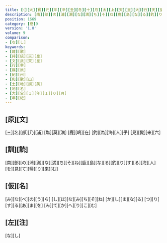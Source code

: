 ```yaml
---
title: [（][大][寳][元][年][辛][丑][冬][十][月][太][上][天][皇][大][行][天][皇][幸][紀][伊][國][時][歌][十][三][首][）]
description: [南][部][の][浦][潮][な][満][ち][そ][ね][鹿][島][な][る][釣][り][す][る][海][人][を][見][て][帰][り][来][む]
position: 1669
category: [巻]9
version: '1.0'
volume: 9
comparison:
- [な][し]
keywords:
- [雑][歌]
- [持][統][天][皇]
- [文][武][天][皇]
- [行][幸]
- [羈][旅]
- [紀][州]
- [和][歌][山]
- [土][地][讃][美]
- [地][名]
- [大][宝][１][年][１][０][月]
- [年][紀]
---
```


## [原][文]

[三][名][部][乃][浦] [塩][莫][満] [鹿][嶋][在] [釣][為][海][人][乎] [見][變][来][六]

## [訓][読]

[南][部][の][浦][潮][な][満][ち][そ][ね][鹿][島][な][る][釣][り][す][る][海][人][を][見][て][帰][り][来][む]

## [仮][名]

[み][な][べ][の][う][ら] [し][ほ][な][み][ち][そ][ね] [か][し][ま][な][る] [つ][り][す][る][あ][ま][を] [み][て][か][へ][り][こ][む]

## [左][注]

[な][し]
